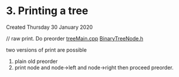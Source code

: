 # 3. Printing a tree
Created Thursday 30 January 2020

// raw print. Do preorder
[treeMain.cpp](3._Printing_a_tree/treeMain.cpp)
[BinaryTreeNode.h](3._Printing_a_tree/BinaryTreeNode.h)

two versions of print are possible

1. plain old preorder
2. print node and node->left and node->right then proceed preorder.


